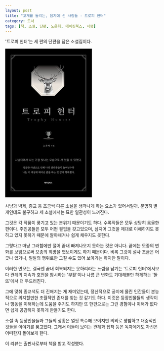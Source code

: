 ```yaml
---
layout: post
title: "고개를 돌리는, 음지에 선 사람들 - 트로피 헌터"
category: 도서
tags: [책, 소설, 단편, 노은희, 메이킹북스, 서평]
---
```


'트로피 헌터'는
세 편의 단편을 담은 소설집이다.

![표지](/images/trophy-hunter-book-h480.jpg)

사냥과 박제, 종교 등 조금씩 다른 소설을 생각나게 하는 요소가 있어서일까.
분명히 별개인데도 불구하고
세 소설에서는 묘한 일관성이 느껴진다.

그것은 각 작품이 풍기고 있는 분위기 때문이기도 하다.
수록작들은 모두 상당히 음울한 편이다.
주인공들은 모두 어떤 결핍을 갖고있으며,
심지어 그것을 제대로 이해하지도 못하고 있지 못하기 때문에 알아채거나 쉽게 채우지도 못한다.

그렇다고 마냥 그러함에만 절어 끝내 빠져나오지 못하는 것은 아니다.
끝에는 모종의 변화를 보임으로써 모종의 희망을 엿보이게도 하기 때문이다.
비록 그것이 설사 조금은 어긋나 있거나,
일발의 행위로만 그칠 수도 있어 보이기는 하지만 말이다.

이러한 면모는,
결국엔 끝내 회복되지는 못하리라는 느낌을 남기는 '트로피 헌터'에서보다
관계의 지속과 호전을 암시하는 '부활'이나
나름 큰 변화도 기대해볼만 하게하는 '똘뜨'에서 더 두드러진다.

그에 맞춰 종교색도 더 진해지는 게 재미있는데,
정신적으로 궁지에 몰린 인간들이 본능적으로 의지할만한 초월적인 존재를 찾는 것 같기도 하다.
이것은 등장인물들의 생각이나 행동을 이해하는데 도움을 주기도 하지만
또 한편으로는 그런 경험이나 이해가 없다면 쉽게 공감하지 못하게 만들기도 한다.

소설 속 등장인물들과 그들의 상황은 얼핏 특수해 보이지만 의외로 평범하고 대중적인 것들을 이야기를 품고있다.
그래서 이들이 보이는 관계과 집착 등은 독자에게도 자신은 어떠한지 돌아보게 한다.



<div class="im im-info">
이 리뷰는 출판사로부터 책을 받고 작성했다.
</div>
